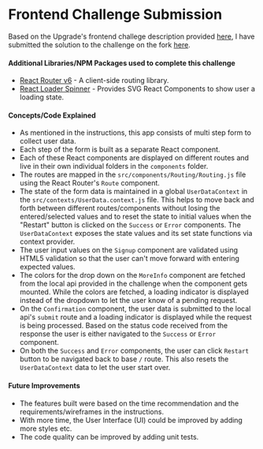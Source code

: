 # Frontend Challenge Submission

Based on the Upgrade's frontend challege description provided [here](https://github.com/upgrade/frontend-challenge), I have submitted the solution to the challenge on the fork [here](https://github.com/ughazi/frontend-challenge).

#### Additional Libraries/NPM Packages used to complete this challenge
- [React Router v6](https://reactrouter.com/en/main) - A client-side routing library.
- [React Loader Spinner](https://mhnpd.github.io/react-loader-spinner/) - Provides SVG React Components to show user a loading state.

#### Concepts/Code Explained

 - As mentioned in the instructions, this app consists of multi step form to collect user data.
 - Each step of the form is built as a separate React component.
 - Each of these React components are displayed on different routes and live in their own individual folders in the `components` folder.
 - The routes are mapped in the `src/components/Routing/Routing.js` file using the React Router's `Route` component. 
 - The state of the form data is maintained in a global `UserDataContext` in the `src/contexts/UserData.context.js` file. This helps to move back and forth between different routes/components without losing the entered/selected values and to reset the state to initial values when the "Restart" button is clicked on the `Success` or `Error` components. The `UserDataContext` exposes the state values and its set state functions via context provider.
 - The user input values on the `Signup` component are validated using HTML5 validation so that the user can't move forward with entering expected values.
 - The colors for the drop down on the `MoreInfo` component are fetched from the local api provided in the challenge when the component gets mounted. While the colors are fetched, a loading indicator is displayed instead of the dropdown to let the user know of a pending request.
 - On the `Confirmation` component, the user data is submitted to the local api's `submit` route and a loading indicator is displayed while the request is being processed. Based on the status code received from the response the user is either navigated to the `Success` or `Error` component. 
 - On both the `Success` and `Error` components, the user can click `Restart` button to be navigated back to base `/` route. This also resets the `UserDataContext` data to let the user start over.

#### Future Improvements
- The features built were based on the time recommendation and the requirements/wireframes in the instructions.
- With more time, the User Interface (UI) could be improved by adding more styles etc. 
- The code quality can be improved by adding unit tests. 